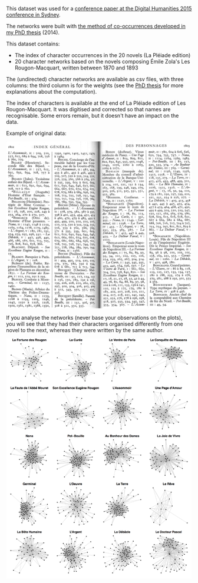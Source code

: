 This dataset was used for a [conference paper at the Digital Humanities 2015 conference in Sydney](https://serval.unil.ch/fr/notice/serval:BIB_E4427AF55A80).

The networks were built with [the method of co-occurrences developed in my PhD thesis](https://github.com/yrochat/phd_thesis) (2014).

This dataset contains:

* The index of character occurrences in the 20 novels (La Pléiade edition)
* 20 character networks based on the novels composing Émile Zola's Les Rougon-Macquart, written between 1870 and 1893

The (undirected) character networks are available as csv files, with three columns: the third column is for the weights (see the [PhD thesis](https://serval.unil.ch/fr/notice/serval:BIB_663137B68131) for more explanations about the computation).

The index of characters is available at the end of La Pléiade edition of Les Rougon-Macquart. It was digitised and corrected so that names are recognisable. Some errors remain, but it doesn't have an impact on the data.

Example of original data:

![](https://github.com/yrochat/Zola-Character-Network-Dataset/blob/main/indexzola.png)

If you analyse the networks (never base your observations on the plots), you will see that they had their characters organised differently from one novel to the next, whereas they were written by the same author.

![](https://github.com/yrochat/Zola-Character-Network-Dataset/blob/main/figure1.png)
